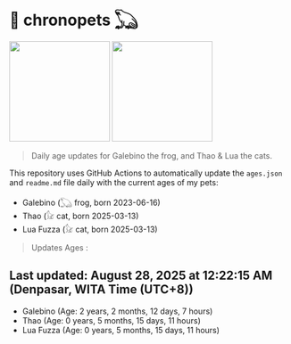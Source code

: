 # 🐾 chronopets 𓆏
<img src="https://github.com/user-attachments/assets/802b3632-7c4b-4232-a3a0-8b1d8fa6f04d" widht=180 height=180 >
<img src="https://github.com/user-attachments/assets/16687005-7ebb-4607-be57-0c8e528fed06" widht=180 height=180 >

> Daily age updates for Galebino the frog, and Thao & Lua the cats.

This repository uses GitHub Actions to automatically update the `ages.json` and `readme.md` file daily with the current ages of my pets: <br>
- Galebino (𓆏 frog, born 2023-06-16)
- Thao (𓃠 cat, born 2025-03-13)
- Lua Fuzza (𓃠 cat, born 2025-03-13)

> Updates Ages :

## Last updated: August 28, 2025 at 12:22:15 AM (Denpasar, WITA Time (UTC+8))

- Galebino (Age: 2 years, 2 months, 12 days, 7 hours)
- Thao (Age: 0 years, 5 months, 15 days, 11 hours)
- Lua Fuzza (Age: 0 years, 5 months, 15 days, 11 hours)


